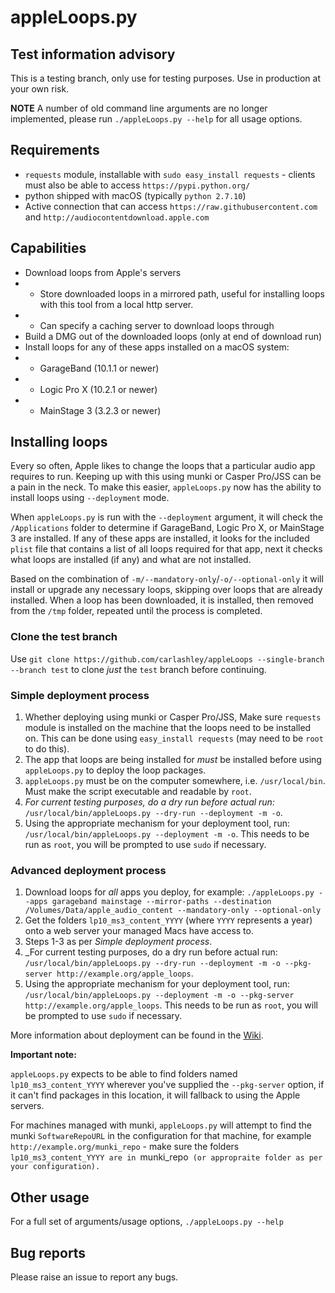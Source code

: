 # appleLoops.py

## Test information advisory
This is a testing branch, only use for testing purposes. Use in production at your own risk.

**NOTE** A number of old command line arguments are no longer implemented, please run `./appleLoops.py --help` for all usage options.

## Requirements
- `requests` module, installable with `sudo easy_install requests` - clients must also be able to access `https://pypi.python.org/`
- python shipped with macOS (typically `python 2.7.10`)
- Active connection that can access `https://raw.githubusercontent.com` and `http://audiocontentdownload.apple.com`

## Capabilities
- Download loops from Apple's servers
- - Store downloaded loops in a mirrored path, useful for installing loops with this tool from a local http server.
- - Can specify a caching server to download loops through
- Build a DMG out of the downloaded loops (only at end of download run)
- Install loops for any of these apps installed on a macOS system:
- - GarageBand (10.1.1 or newer)
- - Logic Pro X (10.2.1 or newer)
- - MainStage 3 (3.2.3 or newer)

## Installing loops
Every so often, Apple likes to change the loops that a particular audio app requires to run. Keeping up with this using munki or Casper Pro/JSS can be a pain in the neck. To make this easier, `appleLoops.py` now has the ability to install loops using `--deployment` mode.

When `appleLoops.py` is run with the `--deployment` argument, it will check the `/Applications` folder to determine if GarageBand, Logic Pro X, or MainStage 3 are installed. If any of these apps are installed, it looks for the included `plist` file that contains a list of all loops required for that app, next it checks what loops are installed (if any) and what are not installed.

Based on the combination of `-m/--mandatory-only`/`-o/--optional-only` it will install or upgrade any necessary loops, skipping over loops that are already installed.
When a loop has been downloaded, it is installed, then removed from the `/tmp` folder, repeated until the process is completed.


### Clone the test branch
Use `git clone https://github.com/carlashley/appleLoops --single-branch --branch test` to clone _just_ the `test` branch before continuing.

### Simple deployment process
1. Whether deploying using munki or Casper Pro/JSS, Make sure `requests` module is installed on the machine that the loops need to be installed on. This can be done using `easy_install requests` (may need to be `root` to do this).
2. The app that loops are being installed for _must_ be installed before using `appleLoops.py` to deploy the loop packages.
3. `appleLoops.py` must be on the computer somewhere, i.e. `/usr/local/bin`. Must make the script executable and readable by `root`.
4. _For current testing purposes, do a dry run before actual run:_ `/usr/local/bin/appleLoops.py --dry-run --deployment -m -o`.
5. Using the appropriate mechanism for your deployment tool, run: `/usr/local/bin/appleLoops.py --deployment -m -o`. This needs to be run as `root`, you will be prompted to use `sudo` if necessary.

### Advanced deployment process
1. Download loops for _all_ apps you deploy, for example: ```./appleLoops.py --apps garageband mainstage --mirror-paths --destination /Volumes/Data/apple_audio_content --mandatory-only --optional-only```
2. Get the folders `lp10_ms3_content_YYYY` (where `YYYY` represents a year) onto a web server your managed Macs have access to.
3. Steps 1-3 as per _Simple deployment process_.
4. _For current testing purposes, do a dry run before actual run: `/usr/local/bin/appleLoops.py --dry-run --deployment -m -o --pkg-server http://example.org/apple_loops`.
5. Using the appropriate mechanism for your deployment tool, run: `/usr/local/bin/appleLoops.py --deployment -m -o --pkg-server http://example.org/apple_loops`. This needs to be run as `root`, you will be prompted to use `sudo` if necessary.

More information about deployment can be found in the [Wiki](../../wiki).

**Important note:**

`appleLoops.py` expects to be able to find folders named `lp10_ms3_content_YYYY` wherever you've supplied the `--pkg-server` option, if it can't find packages in this location, it will fallback to using the Apple servers.

For machines managed with munki, `appleLoops.py` will attempt to find the munki `SoftwareRepoURL` in the configuration for that machine, for example `http://example.org/munki_repo` - make sure the folders `lp10_ms3_content_YYYY are in `munki_repo` (or appropraite folder as per your configuration).`

## Other usage
For a full set of arguments/usage options, `./appleLoops.py --help`


## Bug reports
Please raise an issue to report any bugs.
